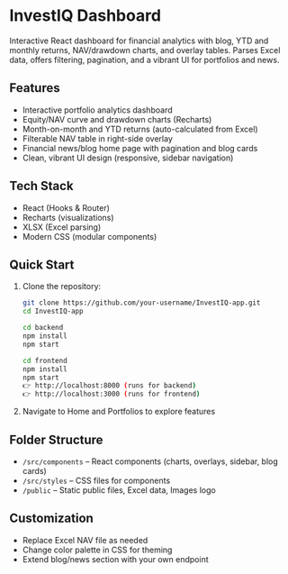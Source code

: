 # InvestIQ Dashboard

Interactive React dashboard for financial analytics with blog, YTD and monthly returns, NAV/drawdown charts, and overlay tables. Parses Excel data, offers filtering, pagination, and a vibrant UI for portfolios and news.

## Features

- Interactive portfolio analytics dashboard
- Equity/NAV curve and drawdown charts (Recharts)
- Month-on-month and YTD returns (auto-calculated from Excel)
- Filterable NAV table in right-side overlay
- Financial news/blog home page with pagination and blog cards
- Clean, vibrant UI design (responsive, sidebar navigation)

## Tech Stack

- React (Hooks & Router)
- Recharts (visualizations)
- XLSX (Excel parsing)
- Modern CSS (modular components)

## Quick Start

1. Clone the repository:

   ```bash
   git clone https://github.com/your-username/InvestIQ-app.git
   cd InvestIQ-app

   cd backend
   npm install
   npm start

   cd frontend
   npm install
   npm start
   👉 http://localhost:8000 (runs for backend)
   👉 http://localhost:3000 (runs for frontend)

   ```

2. Navigate to Home and Portfolios to explore features

## Folder Structure

- `/src/components` – React components (charts, overlays, sidebar, blog cards)
- `/src/styles` – CSS files for components
- `/public` – Static public files, Excel data, Images logo

## Customization

- Replace Excel NAV file as needed
- Change color palette in CSS for theming
- Extend blog/news section with your own endpoint
